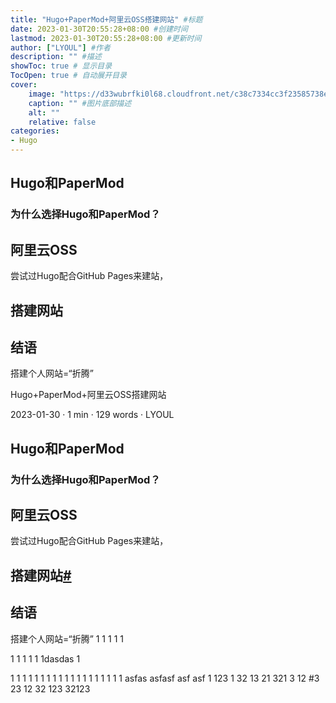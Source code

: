 ```yaml
---
title: "Hugo+PaperMod+阿里云OSS搭建网站" #标题
date: 2023-01-30T20:55:28+08:00 #创建时间
lastmod: 2023-01-30T20:55:28+08:00 #更新时间
author: ["LYOUL"] #作者
description: "" #描述
showToc: true # 显示目录
TocOpen: true # 自动展开目录
cover:
    image: "https://d33wubrfki0l68.cloudfront.net/c38c7334cc3f23585738e40334284fddcaf03d5e/2e17c/images/hugo-logo-wide.svg" #图片路径：posts/tech/文章1/picture.png
    caption: "" #图片底部描述
    alt: ""
    relative: false
categories: 
- Hugo
---
```


## Hugo和PaperMod

### 为什么选择Hugo和PaperMod？

## 阿里云OSS

尝试过Hugo配合GitHub Pages来建站，

## 搭建网站

## 结语

搭建个人网站=“折腾”

Hugo+PaperMod+阿里云OSS搭建网站

2023-01-30 · 1 min · 129 words · LYOUL

## Hugo和PaperMod

### 为什么选择Hugo和PaperMod？

## 阿里云OSS

尝试过Hugo配合GitHub Pages来建站，

## 搭建网站[#](http://localhost:1313/posts/hugopapermodoss/#搭建网站)

## 结语

搭建个人网站=“折腾” 1 1 1 1 1

1 1 1 1 1 1dasdas 1

1 1 1 1 1 1 1 1 1 1 1 1 1 1 1 1 1 1 1 asfas asfasf asf asf 1 123 1 32 13 21 321 3 12 #3 23 12 32 123 32123